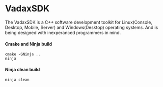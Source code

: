 # VadaxSDK
The VadaxSDK is a C++ software development toolkit for Linux(Console, Desktop, Mobile, Server) and Windows(Desktop) operating systems. And is being designed with 
inexperanced programmers in mind. 



#### Cmake and Ninja build
```shell
cmake -GNinja ..
ninja
```



#### Ninja clean build

```shell
ninja clean
```
